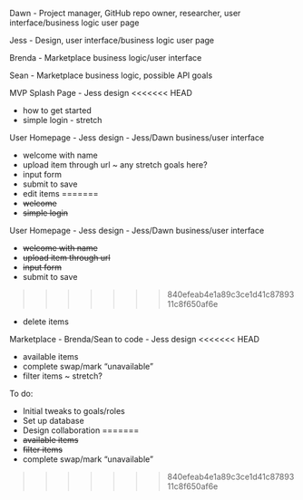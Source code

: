 Dawn - Project manager, GitHub repo owner, researcher, user interface/business logic user page

Jess - Design, user interface/business logic user page

Brenda - Marketplace business logic/user interface

Sean - Marketplace business logic, possible API goals


MVP
Splash Page - Jess design
<<<<<<< HEAD
* how to get started
* simple login - stretch


User Homepage - Jess design - Jess/Dawn business/user interface
* welcome with name
* upload item through url ~ any stretch goals here?
* input form
* submit to save
* edit items
=======
* ~~welcome~~
* ~~simple login~~


User Homepage - Jess design - Jess/Dawn business/user interface
* ~~welcome with name~~
* ~~upload item through url~~
* ~~input form~~
* submit to save
>>>>>>> 840efeab4e1a89c3ce1d41c8789311c8f650af6e
* delete items


Marketplace - Brenda/Sean to code - Jess design
<<<<<<< HEAD
* available items
* complete swap/mark “unavailable”
* filter items ~ stretch?

To do:
* Initial tweaks to goals/roles
* Set up database
* Design collaboration
=======
* ~~available items~~
* ~~filter items~~
* complete swap/mark “unavailable”
>>>>>>> 840efeab4e1a89c3ce1d41c8789311c8f650af6e
